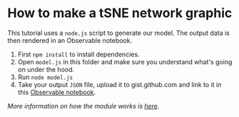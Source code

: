 # How to make a tSNE network graphic
This tutorial uses a `node.js` script to generate our model. The output data is then rendered in an Observable notebook.

1. First `npm install` to install dependencies.
2. Open `model.js` in this folder and make sure you understand what's going on under the hood.
3. Run `node model.js`
4. Take your output `JSON` file, upload it to gist.github.com and link to it in this [Observable notebook](https://observablehq.com/@sadbumblebee/tsne-graphs-done-quik).

_More information on how the module works is [here](https://github.com/karpathy/tsnejs)._
